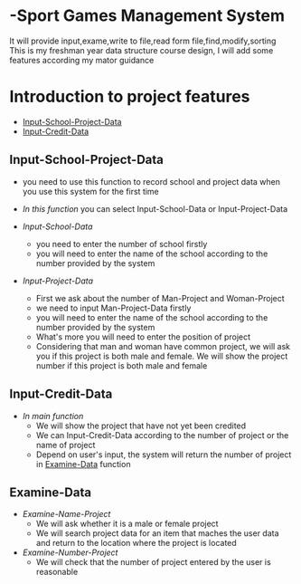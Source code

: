 # -Sport Games Management System
It will provide input,exame,write to file,read form file,find,modify,sorting  
This is my freshman year data structure course design, I will add some features according my mator guidance  

Introduction to project features
================================

<!--ts-->
   * [Input-School-Project-Data](#Input-School-Project-Data)
   * [Input-Credit-Data](#Input-Credit-Data)
<!--te-->

## Input-School-Project-Data
   - you need to use this function to record school and project data when you use this system for the first time
   
   - *In this function* you can select Input-School-Data or Input-Project-Data  

   - *Input-School-Data* 
      - you need to enter the number of school firstly
      - you will need to enter the name of the school according to the number provided by the system  

   - *Input-Project-Data*
      - First we ask about the number of Man-Project and Woman-Project
      - we need to input Man-Project-Data firstly
      - you will need to enter the name of the school according to the number provided by the system
      - What's more you will need to enter the position of project
      - Considering that man and woman have common project, we will ask you if this project is both male and female. We will show the project number if this project is both male and female

## Input-Credit-Data
   - *In main function*
      - We will show the project that have not yet been credited 
      - We can Input-Credit-Data according to the number of project or the name of project
      - Depend on user's input, the system will return the number of project in [Examine-Data](#examine-data) function

## Examine-Data
   - *Examine-Name-Project*
      - We will ask whether it is a male or female project
      - We will search project data for an item that maches the user data and return to the location where the project is located
   - *Examine-Number-Project*
      - We will check that the number of project entered by the user is reasonable
